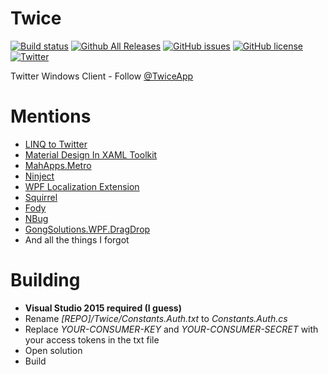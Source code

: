 # Twice
[![Build status](https://img.shields.io/appveyor/ci/TheSylence/Twice/develop.svg?maxAge=3600)](https://ci.appveyor.com/project/TheSylence/Twice)
[![Github All Releases](https://img.shields.io/github/downloads/TheSylence/Twice/total.svg?maxAge=3600)]()
[![GitHub issues](https://img.shields.io/github/issues/TheSylence/Twice.svg?maxAge=3600)]()
[![GitHub license](https://img.shields.io/badge/license-MIT-blue.svg)](https://raw.githubusercontent.com/TheSylence/Twice/master/LICENSE)
[![Twitter](https://img.shields.io/badge/twitter-TwiceApp-blue.svg)](https://twitter.com/TwiceApp)

Twitter Windows Client - Follow [@TwiceApp](https://twitter.com/TwiceApp)

# Mentions
* [LINQ to Twitter](https://github.com/JoeMayo/LinqToTwitter)
* [Material Design In XAML Toolkit](https://github.com/ButchersBoy/MaterialDesignInXamlToolkit)
* [MahApps.Metro](https://github.com/MahApps/MahApps.Metro)
* [Ninject](http://www.ninject.org/)
* [WPF Localization Extension](https://github.com/SeriousM/WPFLocalizationExtension)
* [Squirrel](https://github.com/Squirrel/Squirrel.Windows)
* [Fody](https://github.com/Fody/Fody)
* [NBug](https://github.com/soygul/NBug)
* [GongSolutions.WPF.DragDrop](https://github.com/punker76/gong-wpf-dragdrop)
* And all the things I forgot

# Building
- **Visual Studio 2015 required (I guess)**
- Rename *[REPO]/Twice/Constants.Auth.txt* to *Constants.Auth.cs*
- Replace *YOUR-CONSUMER-KEY* and *YOUR-CONSUMER-SECRET* with your access tokens in the txt file
- Open solution
- Build
